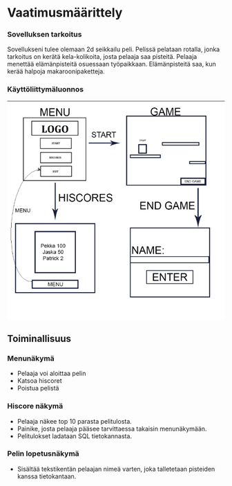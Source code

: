 # Vaatimusmäärittely

### Sovelluksen tarkoitus

Sovellukseni tulee olemaan 2d seikkailu peli. Pelissä pelataan rotalla, jonka tarkoitus on kerätä kela-kolikoita, josta pelaaja saa pisteitä. Pelaaja menettää elämänpisteitä osuessaan työpaikkaan. Elämänpisteitä saa, kun kerää halpoja makaroonipaketteja.



### Käyttöliittymäluonnos
![alt text](https://raw.githubusercontent.com/D3lux3/ot-harjoitustyo/master/documentation/luonnos.png "UML luonnos")

## Toiminallisuus

### Menunäkymä
- Pelaaja voi aloittaa pelin
- Katsoa hiscoret
- Poistua pelistä

### Hiscore näkymä
- Pelaaja näkee top 10 parasta pelitulosta.
- Painike, josta pelaaja pääsee tarvittaessa takaisin menunäkymään.
- Pelitulokset ladataan SQL tietokannasta.
### Pelin lopetusnäkymä
- Sisältää tekstikentän pelaajan nimeä varten, joka talletetaan pisteiden kanssa tietokantaan.
